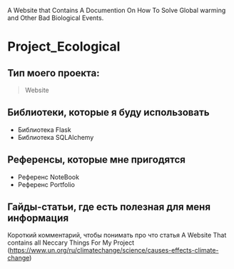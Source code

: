 A Website that Contains A Documention On How To Solve Global warming and Other Bad Biological Events.

# Project_Ecological

## Тип моего проекта:
> Website

## Библиотеки, которые я буду использовать
- Библиотека Flask
- Библиотека SQLAlchemy

## Референсы, которые мне пригодятся
- Референс NoteBook
- Референс Portfolio

## Гайды-статьи, где есть полезная для меня информация
Короткий комментарий, чтобы понимать про что статья A Website That contains all Neccary Things For My Project (https://www.un.org/ru/climatechange/science/causes-effects-climate-change)
